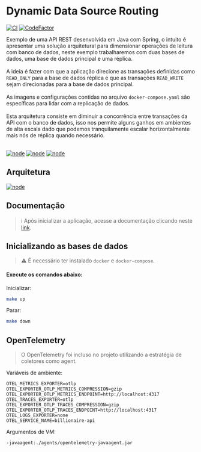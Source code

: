 # Dynamic Data Source Routing

[![CI](https://github.com/jonathanmdr/RoutingDataSource/actions/workflows/maven.yml/badge.svg)](https://github.com/jonathanmdr/RoutingDataSource/actions/workflows/maven.yml)
[![CodeFactor](https://www.codefactor.io/repository/github/jonathanmdr/dynamicdatasourcerouting/badge)](https://www.codefactor.io/repository/github/jonathanmdr/dynamicdatasourcerouting)

Exemplo de uma API REST desenvolvida em Java com Spring, o intuito é apresentar uma solução arquitetural para dimensionar operações de leitura com banco de dados, neste exemplo trabalharemos com duas bases de dados, uma base de dados principal e uma réplica.
</br>
</br>
A ideia é fazer com que a aplicação direcione as transações definidas como `READ_ONLY` para a base de dados réplica e que as transações `READ_WRITE` sejam direcionadas para a base de dados principal.
</br>
</br>
As imagens e configurações contidas no arquivo `docker-compose.yaml` são específicas para lidar com a replicação de dados.
</br>
</br>
Esta arquitetura consiste em diminuir a concorrência entre transações da API com o banco de dados, isso nos permite alguns ganhos em ambientes de alta escala dado que podemos tranquilamente escalar horizontalmente mais nós de réplica quando necessário.
</br>
</br>

[![node](https://img.shields.io/badge/AdoptOpenJDK-17-red.svg)](https://adoptopenjdk.net/)
[![node](https://img.shields.io/badge/Spring_Boot-3.1.1-green.svg)](https://spring.io/)
[![node](https://img.shields.io/badge/MySQL-8.0.28-blue.svg)](https://www.mysql.com/)


## Arquitetura
[![node](https://github.com/jonathanmdr/RoutingDataSource/blob/master/docs/replication-databases.png)](https://github.com/jonathanmdr/RoutingDataSource/blob/master/docs/replication-databases.png)

## Documentação
> :information_source: Após inicializar a aplicação, acesse a documentação clicando neste [link](http://localhost:8080/).

## Inicializando as bases de dados
> :warning: É necessário ter instalado `docker` e `docker-compose`.

#### Execute os comandos abaixo:

Inicializar:
```sh
make up
```
Parar:
```sh
make down
```
## OpenTelemetry
> O OpenTelemetry foi incluso no projeto utilizando a estratégia de coletores como agent.

Variáveis de ambiente:
```shell
OTEL_METRICS_EXPORTER=otlp
OTEL_EXPORTER_OTLP_METRICS_COMPRESSION=gzip
OTEL_EXPORTER_OTLP_METRICS_ENDPOINT=http://localhost:4317
OTEL_TRACES_EXPORTER=otlp
OTEL_EXPORTER_OTLP_TRACES_COMPRESSION=gzip
OTEL_EXPORTER_OTLP_TRACES_ENDPOINT=http://localhost:4317
OTEL_LOGS_EXPORTER=none
OTEL_SERVICE_NAME=billionaire-api
```

Argumentos de VM:
```shell
-javaagent:./agents/opentelemetry-javaagent.jar
```